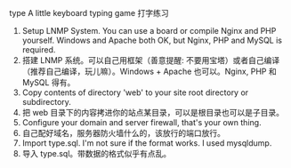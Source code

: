 type
A little keyboard typing game
打字练习
1) Setup LNMP System. You can use a board or compile Nginx and PHP yourself. Windows and Apache both OK, but Nginx, PHP and MySQL is required.
1) 搭建 LNMP 系统。可以自己用框架（善意提醒: 不要用宝塔）或者自己编译（推荐自己编译，玩儿嘛）。Windows + Apache 也可以。Nginx, PHP 和 MySQL 得有。
2) Copy contents of directory 'web' to your site root directory or subdirectory.
2) 把 web 目录下的内容拷进你的站点某目录，可以是根目录也可以是子目录。
3) Configure your domain and server firewall, that's your own thing.
3) 自己配好域名，服务器防火墙什么的，该放行的端口放行。
4) Import type.sql. I'm not sure if the format works. I used mysqldump.
5) 导入 type.sql。带数据的格式似乎有点乱。